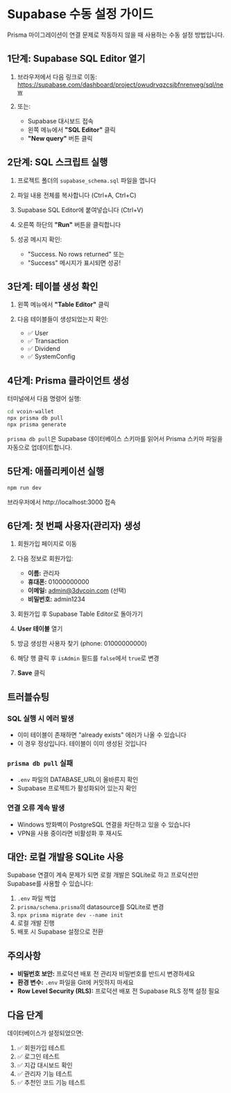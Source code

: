# Supabase 수동 설정 가이드

Prisma 마이그레이션이 연결 문제로 작동하지 않을 때 사용하는 수동 설정 방법입니다.

## 1단계: Supabase SQL Editor 열기

1. 브라우저에서 다음 링크로 이동:
   https://supabase.com/dashboard/project/owudrvqzcsjbfnrenveg/sql/new

2. 또는:
   - Supabase 대시보드 접속
   - 왼쪽 메뉴에서 **"SQL Editor"** 클릭
   - **"New query"** 버튼 클릭

## 2단계: SQL 스크립트 실행

1. 프로젝트 폴더의 `supabase_schema.sql` 파일을 엽니다

2. 파일 내용 전체를 복사합니다 (Ctrl+A, Ctrl+C)

3. Supabase SQL Editor에 붙여넣습니다 (Ctrl+V)

4. 오른쪽 하단의 **"Run"** 버튼을 클릭합니다

5. 성공 메시지 확인:
   - "Success. No rows returned" 또는
   - "Success" 메시지가 표시되면 성공!

## 3단계: 테이블 생성 확인

1. 왼쪽 메뉴에서 **"Table Editor"** 클릭

2. 다음 테이블들이 생성되었는지 확인:
   - ✅ User
   - ✅ Transaction
   - ✅ Dividend
   - ✅ SystemConfig

## 4단계: Prisma 클라이언트 생성

터미널에서 다음 명령어 실행:

```bash
cd vcoin-wallet
npx prisma db pull
npx prisma generate
```

`prisma db pull`은 Supabase 데이터베이스 스키마를 읽어서 Prisma 스키마 파일을 자동으로 업데이트합니다.

## 5단계: 애플리케이션 실행

```bash
npm run dev
```

브라우저에서 http://localhost:3000 접속

## 6단계: 첫 번째 사용자(관리자) 생성

1. 회원가입 페이지로 이동
2. 다음 정보로 회원가입:
   - **이름:** 관리자
   - **휴대폰:** 01000000000
   - **이메일:** admin@3dvcoin.com (선택)
   - **비밀번호:** admin1234

3. 회원가입 후 Supabase Table Editor로 돌아가기

4. **User 테이블** 열기

5. 방금 생성한 사용자 찾기 (phone: 01000000000)

6. 해당 행 클릭 후 `isAdmin` 필드를 `false`에서 `true`로 변경

7. **Save** 클릭

## 트러블슈팅

### SQL 실행 시 에러 발생
- 이미 테이블이 존재하면 "already exists" 에러가 나올 수 있습니다
- 이 경우 정상입니다. 테이블이 이미 생성된 것입니다

### `prisma db pull` 실패
- `.env` 파일의 DATABASE_URL이 올바른지 확인
- Supabase 프로젝트가 활성화되어 있는지 확인

### 연결 오류 계속 발생
- Windows 방화벽이 PostgreSQL 연결을 차단하고 있을 수 있습니다
- VPN을 사용 중이라면 비활성화 후 재시도

## 대안: 로컬 개발용 SQLite 사용

Supabase 연결이 계속 문제가 되면 로컬 개발은 SQLite로 하고 프로덕션만 Supabase를 사용할 수 있습니다:

1. `.env` 파일 백업
2. `prisma/schema.prisma`의 datasource를 SQLite로 변경
3. `npx prisma migrate dev --name init`
4. 로컬 개발 진행
5. 배포 시 Supabase 설정으로 전환

## 주의사항

- **비밀번호 보안:** 프로덕션 배포 전 관리자 비밀번호를 반드시 변경하세요
- **환경 변수:** `.env` 파일을 Git에 커밋하지 마세요
- **Row Level Security (RLS):** 프로덕션 배포 전 Supabase RLS 정책 설정 필요

## 다음 단계

데이터베이스가 설정되었으면:
1. ✅ 회원가입 테스트
2. ✅ 로그인 테스트
3. ✅ 지갑 대시보드 확인
4. ✅ 관리자 기능 테스트
5. ✅ 추천인 코드 기능 테스트
